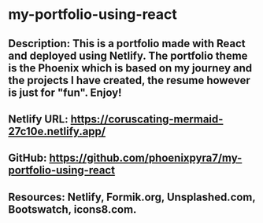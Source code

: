 # my-portfolio-using-react

## Description: This is a portfolio made with React and deployed using Netlify. The portfolio theme is the Phoenix which is based on my journey and the projects I have created, the resume however is just for "fun". Enjoy!

## Netlify URL: https://coruscating-mermaid-27c10e.netlify.app/

## GitHub: https://github.com/phoenixpyra7/my-portfolio-using-react

## Resources: Netlify, Formik.org, Unsplashed.com, Bootswatch, icons8.com.
